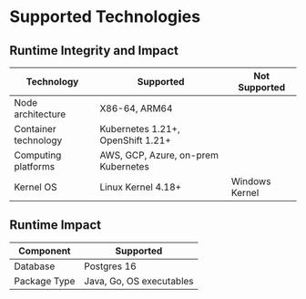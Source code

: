 # Supported Technologies

## Runtime Integrity and Impact

| Technology           | Supported                           | Not Supported  |
| -------------------- | ----------------------------------- | -------------- |
| Node architecture    | X86-64, ARM64                       |                |
| Container technology | Kubernetes 1.21+, OpenShift 1.21+   |                |
| Computing platforms  | AWS, GCP, Azure, on-prem Kubernetes |                |
| Kernel OS            | Linux Kernel 4.18+                  | Windows Kernel |

## **Runtime Impact** <a href="#runtime-impact-recommended-postgres-database" id="runtime-impact-recommended-postgres-database"></a>

| Component    | Supported                |
| ------------ | ------------------------ |
| Database     | Postgres 16              |
| Package Type | Java, Go, OS executables |
